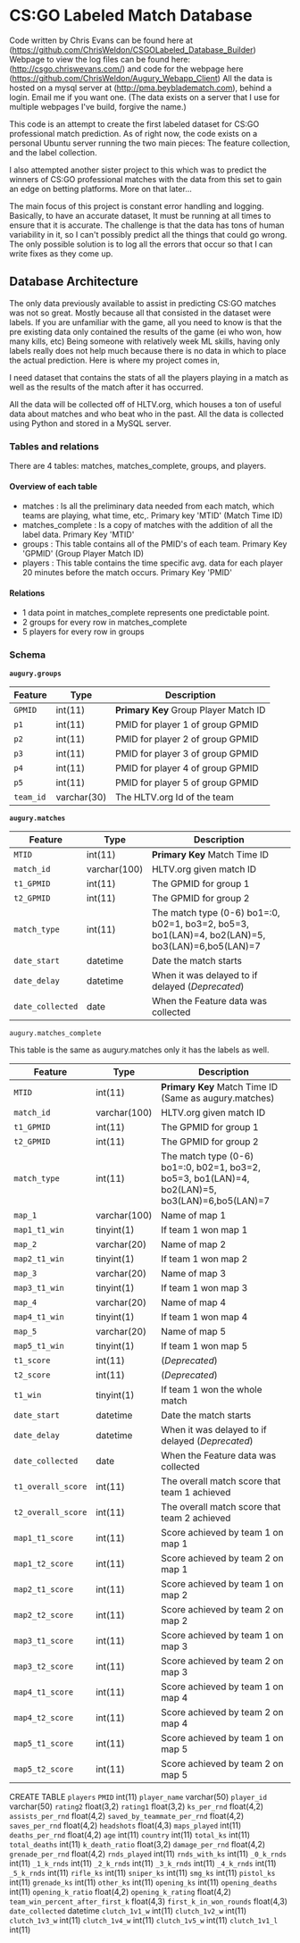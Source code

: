 # CS:GO Labeled Match Database

Code written by Chris Evans can be found here at (https://github.com/ChrisWeldon/CSGOLabeled_Database_Builder)
Webpage to view the log files can be found here: (http://csgo.chriswevans.com/) and code for the webpage here (https://github.com/ChrisWeldon/Augury_Webapp_Client)
All the data is hosted on a mysql server at (http://pma.beybladematch.com), behind a login. Email me if you want one. (The data exists on a server that I use for multiple webpages I've build, forgive the name.)

This code is an attempt to create the first labeled dataset for CS:GO professional match prediction.
As of right now, the code exists on a personal Ubuntu server running the two main pieces: The feature collection, and the label collection.

I also attempted another sister project to this which was to predict the winners of CS:GO professional matches with the data from this set to gain an edge on betting platforms. More on that later...

The main focus of this project is constant error handling and logging. Basically, to have an accurate dataset, It must be running at all times to ensure that it is accurate. The challenge is that the data has tons of human variability in it, so I can't possibly predict all the things that could go wrong. The only possible solution is to log all the errors that occur so that I can write fixes as they come up.

## Database Architecture

The only data previously available to assist in predicting CS:GO matches was not so great. Mostly because all that consisted in the dataset were labels.
If you are unfamiliar with the game, all you need to know is that the pre existing data only contained the results of the game (ei who won, how many kills, etc) Being someone with relatively week ML skills, having only labels really does not help much because there is no data in which to place the actual prediction. Here is where my project comes in,

I need dataset that contains the stats of all the players playing in a match as well as the results of the match after it has occurred.

All the data will be collected off of HLTV.org, which houses a ton of useful data about matches and who beat who in the past.
All the data is collected using Python and stored in a MySQL server.

### Tables and relations

There are 4 tables: matches, matches_complete, groups, and players.

#### Overview of each table
 - matches : Is all the preliminary data needed from each match, which teams are playing, what time, etc,. Primary key 'MTID' (Match Time ID)
 - matches_complete : Is a copy of matches with the addition of all the label data. Primary Key 'MTID'
 - groups : This table contains all of the PMID's of each team. Primary Key 'GPMID' (Group Player Match ID)
 - players : This table contains the time specific avg. data for each player 20 minutes before the match occurs. Primary Key 'PMID'

#### Relations
 - 1 data point in matches_complete represents one predictable point.
 - 2 groups for every row in matches_complete
 - 5 players for every row in groups

 ### Schema
**`augury.groups`**

Feature | Type | Description
---|---|---
`GPMID` | int(11) | **Primary Key** Group Player Match ID
`p1` | int(11) | PMID for player 1 of group GPMID
`p2` | int(11) | PMID for player 2 of group GPMID
`p3` | int(11) | PMID for player 3 of group GPMID
`p4` | int(11) | PMID for player 4 of group GPMID
`p5` | int(11) | PMID for player 5 of group GPMID
`team_id` | varchar(30) | The HLTV.org Id of the team


**`augury.matches`**

Feature | Type | Description
---|---|---
`MTID` | int(11) | **Primary Key**  Match Time ID
`match_id` | varchar(100) | HLTV.org given match ID
`t1_GPMID` | int(11) | The GPMID for group 1
`t2_GPMID` | int(11) | The GPMID for group 2
`match_type` | int(11) | The match type (0-6) bo1=:0, b02=1, bo3=2, bo5=3, bo1(LAN)=4, bo2(LAN)=5, bo3(LAN)=6,bo5(LAN)=7
`date_start` | datetime | Date the match starts
`date_delay` | datetime | When it was delayed to if delayed (*Deprecated*)
`date_collected`| date | When the Feature data was collected


`augury.matches_complete`

This table is the same as augury.matches only it has the labels as well.

Feature | Type | Description
---|---|---
`MTID` | int(11) | **Primary Key**  Match Time ID (Same as augury.matches)
`match_id` | varchar(100) | HLTV.org given match ID
`t1_GPMID` | int(11) | The GPMID for group 1
`t2_GPMID` | int(11) | The GPMID for group 2
`match_type` | int(11) | The match type (0-6) bo1=:0, b02=1, bo3=2, bo5=3, bo1(LAN)=4, bo2(LAN)=5, bo3(LAN)=6,bo5(LAN)=7
`map_1` | varchar(100) | Name of map 1
`map1_t1_win` | tinyint(1) | If team 1 won map 1
`map_2` | varchar(20) | Name of map 2
`map2_t1_win` | tinyint(1) | If team 1 won map 2
`map_3` | varchar(20) | Name of map 3
`map3_t1_win` | tinyint(1) | If team 1 won map 3
`map_4` | varchar(20) | Name of map 4
`map4_t1_win` | tinyint(1) | If team 1 won map 4
`map_5` | varchar(20) | Name of map 5
`map5_t1_win` | tinyint(1) | If team 1 won map 5
`t1_score` | int(11) | (*Deprecated*)
`t2_score` | int(11) | (*Deprecated*)
`t1_win` | tinyint(1) | If team 1 won the whole match
`date_start` | datetime | Date the match starts
`date_delay` | datetime | When it was delayed to if delayed (*Deprecated*)
`date_collected` | date | When the Feature data was collected
`t1_overall_score` | int(11) | The overall match score that team 1 achieved
`t2_overall_score` | int(11) | The overall match score that team 2 achieved
`map1_t1_score` |  int(11) | Score achieved by team 1 on map 1
`map1_t2_score` |  int(11) | Score achieved by team 2 on map 1
`map2_t1_score` |  int(11) | Score achieved by team 1 on map 2
`map2_t2_score` |  int(11) | Score achieved by team 2 on map 2
`map3_t1_score` |  int(11) | Score achieved by team 1 on map 3
`map3_t2_score` |  int(11) | Score achieved by team 2 on map 3
`map4_t1_score` |  int(11) | Score achieved by team 1 on map 4
`map4_t2_score` |  int(11) | Score achieved by team 2 on map 4
`map5_t1_score` |  int(11) | Score achieved by team 1 on map 5
`map5_t2_score` |  int(11) | Score achieved by team 2 on map 5



CREATE TABLE `players`
`PMID` int(11)
`player_name` varchar(50)
`player_id` varchar(50)
`rating2` float(3,2)
`rating1` float(3,2)
`ks_per_rnd` float(4,2)
`assists_per_rnd` float(4,2)
`saved_by_teammate_per_rnd` float(4,2)
`saves_per_rnd` float(4,2)
`headshots` float(4,3)
`maps_played` int(11)
`deaths_per_rnd` float(4,2)
`age` int(11)
`country` int(11)
`total_ks` int(11)
`total_deaths` int(11)
`k_death_ratio` float(3,2)
`damage_per_rnd` float(4,2)
`grenade_per_rnd` float(4,2)
`rnds_played` int(11)
`rnds_with_ks` int(11)
`_0_k_rnds` int(11)
`_1_k_rnds` int(11)
`_2_k_rnds` int(11)
`_3_k_rnds` int(11)
`_4_k_rnds` int(11)
`_5_k_rnds` int(11)
`rifle_ks` int(11)
`sniper_ks` int(11)
`smg_ks` int(11)
`pistol_ks` int(11)
`grenade_ks` int(11)
`other_ks` int(11)
`opening_ks` int(11)
`opening_deaths` int(11)
`opening_k_ratio` float(4,2)
`opening_k_rating` float(4,2)
`team_win_percent_after_first_k` float(4,3)
`first_k_in_won_rounds` float(4,3)
`date_collected` datetime
`clutch_1v1_w` int(11)
`clutch_1v2_w` int(11)
`clutch_1v3_w` int(11)
`clutch_1v4_w` int(11)
`clutch_1v5_w` int(11)
`clutch_1v1_l` int(11)
